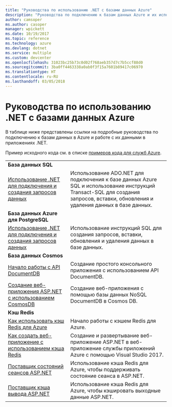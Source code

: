 ```yaml
---
title: "Руководства по использованию .NET с базами данных Azure"
description: "Руководства по подключению к базам данных Azure и их использованию в приложениях .NET."
author: camsoper
ms.author: casoper
manager: wpickett
ms.date: 10/19/2017
ms.topic: reference
ms.technology: azure
ms.devlang: dotnet
ms.service: multiple
ms.custom: devcenter
ms.openlocfilehash: 31023bc25b73c0d02f768aeb357d7c7b5ccf88d0
ms.sourcegitcommit: 3ba0ff4463338a0ab0f3f15a7601b89417c06970
ms.translationtype: HT
ms.contentlocale: ru-RU
ms.lasthandoff: 03/05/2018
---
```

# <a name="tutorials-for-using-net-with-azure-databases"></a>Руководства по использованию .NET с базами данных Azure

В таблице ниже представлены ссылки на подробные руководства по подключению к базам данных в Azure и работе с их данными в приложениях .NET.

Пример исходного кода см. в списке [примеров кода для служб Azure](https://azure.microsoft.com/resources/samples/?platform=dotnet).

| | |
|---|---|
| **База данных SQL** ||
| [Использование .NET для подключения и создания запросов данных][1] | Использование ADO.NET для подключения к базе данных Azure SQL и использование инструкций Transact-SQL для создания запросов, вставки, обновления и удаления данных в базе данных. | 
| **База данных Azure для PostgreSQL** ||
| [Использование .NET для подключения и создания запросов данных][2] | Использование инструкций SQL для создания запросов, вставки, обновления и удаления данных в базе данных. | 
| **База данных Cosmos** ||
| [Начало работы с API DocumentDB][4] | Создание простого консольного приложения с использованием API DocumentDB. | 
| [Создание веб-приложения ASP.NET с использованием CosmosDB][3] | Создание веб-приложения с помощью базы данных NoSQL DocumentDB в Cosmos DB. | 
| **Кэш Redis** | |
| [Как использовать кэш Redis для Azure][6] | Начало работы с кэшем Redis для Azure. |
| [Как создать веб-приложение с использованием кэша Redis][5] | Создание и развертывание веб-приложение ASP.NET в веб-приложение службы приложений Azure с помощью Visual Studio 2017.  | 
| [Поставщик состояний сеансов ASP.NET][7] | Использование кэша Redis для Azure, чтобы поддерживать состояние сеанса в ASP.NET.  | 
| [Поставщик кэша вывода ASP.NET][8] | Использование кэша Redis для Azure, чтобы кэшировать выходные данные ASP.NET.  | 
 

[1]: /azure/sql-database/sql-database-connect-query-dotnet
[2]: /azure/postgresql/connect-csharp
[3]: /azure/cosmos-db/documentdb-dotnet-application
[4]: /azure/cosmos-db/documentdb-dotnetcore-get-started
[5]: /azure/redis-cache/cache-web-app-howto
[6]: /azure/redis-cache/cache-dotnet-how-to-use-azure-redis-cache
[7]: /azure/redis-cache/cache-aspnet-session-state-provider
[8]: /azure/redis-cache/cache-aspnet-output-cache-provider
